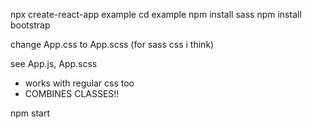npx create-react-app example
cd example
npm install sass
npm install bootstrap

change App.css to App.scss (for sass css i think)

see App.js, App.scss
- works with regular css too
- COMBINES CLASSES!!

npm start